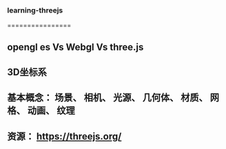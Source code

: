 ### learning-threejs
================


##  opengl es Vs Webgl Vs three.js

## 3D坐标系

## 基本概念： 场景、 相机、 光源、 几何体、 材质、 网格、 动画、 纹理

## 资源： https://threejs.org/
